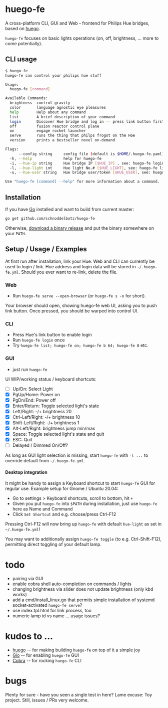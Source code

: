 # huego-fe

A cross-platform CLI, GUI and Web - frontend for Philips Hue bridges, based on [huego](https://github.com/amimof/huego).

`huego-fe` focuses on basic lights operations (on, off, brightness, ... more to come potentially).

## CLI usage

```bash
$ huego-fe
huego-fe can control your philips hue stuff

Usage:
  huego-fe [command]

Available Commands:
  brightness  control gravity
  color       language agnostic eye pleasures
  help        Help about any command
  list        A brief description of your command
  login       Discover Hue bridge and log in -- press link button first!
  off         fusion reactor control plane
  on          engage rocket launcher
  serve       runs the thing that philps frogot on the Hoe
  version     prints a bestseller novel on-demand

Flags:
      --config string     config file (default is $HOME/.huego-fe.yaml)
  -h, --help              help for huego-fe
  -i, --hue-ip string     Hue bridge IP [$HUE_IP] , see: huego-fe login -h
  -l, --hue-light int     Hue light No.# [$HUE_LIGHT], see: huego-fe list (default 1)
  -u, --hue-user string   Hue bridge user/token [$HUE_USER], see: huego-fe login -h

Use "huego-fe [command] --help" for more information about a command.
```


## Installation

If you have [Go](https://golang.org/doc/install) installed and want to build from current master:

```bash
go get github.com/schnoddelbotz/huego-fe
```

Otherwise, [download a binary release](./../../releases) and put the binary somewhere on your `PATH`.

## Setup / Usage / Examples

At first run after installation, link your Hue. Web and CLI can currently be used to login / link.
Hue address and login data will be stored in `~/.huego-fe.yml`. Should you ever want to re-link,
delete the file.

### Web

- Run `huego-fe serve --open-browser` (or `huego-fe s -o` for short). 

Your browser should open, showing huego-fe web UI, asking you to push link button. Once pressed, 
you should be warped into control UI.

### CLI

- Press Hue's link button to enable login
- Run `huego-fe login` once
- Try `huego-fe list; huego-fe on; huego-fe b 64; huego-fe 0` etc.

### GUI

- just run `huego-fe`

UI WIP/working status / keyboard shortcuts:

- [ ] Up/Dn: Select Light
- [x] PgUp/Home: Power on
- [x] PgDn/End: Power off
- [x] Enter/Return: Toggle selected light's state
- [x] Left/Right: -/+ brightness 20
- [x] Ctrl-Left/Right: -/+ brightness 10
- [x] Shift-Left/Right: -/+ brightness 1
- [x] Alt-Left/Right: brightness jump min/max
- [x] Space: Toggle selected light's state and quit
- [x] ESC: Quit
- [ ] Delayed / Dimmed On/Off?

As long as GUI light selection is missing, start `huego-fe` with `-l ...` to override default from `~/.huego-fe.yml`.

#### Desktop integration

It might be handy to assign a Keyboard shortcut to start `huego-fe` GUI for regular use. 
Example setup for Gnome / Ubuntu 20.04:

- Go to settings > Keyboard shortcuts, scroll to bottom, hit `+`
- Given you put `huego-fe` into `$PATH` during installation, just use `huego-fe` here as Name and Command
- Click `Set Shortcut` and e.g. choose/press Ctrl-F12

Pressing Ctrl-F12 will now bring up `huego-fe` with default `hue-light` as set in `~/.huego-fe.yml`!

You may want to additionally assign `huego-fe toggle` (to e.g. Ctrl-Shift-F12), permitting direct toggling
of your default lamp.

# todo

- pairing via GUI
- enable cobra shell auto-completion on commands / lights
- changing brightness via slider does not update brightness (only kbd works)
- add a cmd/install_linux.go that permits simple installation of systemd socket-activated `huego-fe serve`?
- use index.tpl.html for link process, too
- numeric lamp id vs name ... usage issues?

# kudos to ...

- [huego](https://github.com/amimof/huego) -- for making building `huego-fe` on top of it a simple joy
- [Gio](https://gioui.org/) -- for enabling `huego-fe` GUI
- [Cobra](https://cobra.dev/) -- for rocking `huego-fe` CLI

# bugs

Plenty for sure - have you seen a single test in here? Lame excuse: Toy project. Still, issues / PRs very welcome.
